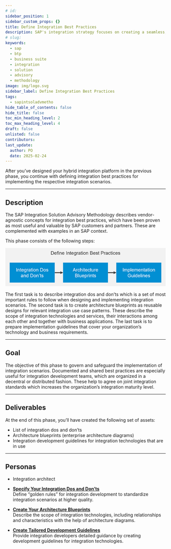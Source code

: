 ```yaml
---
# id: 
sidebar_position: 1
sidebar_custom_props: {}
title: Define Integration Best Practices
description: SAP's integration strategy focuses on creating a seamless, intelligent suite of business applications by integrating end-to-end processes across SAP, partner, and third-party solutions, aiming to accelerate innovation and deliver significant business value. A key component of this strategy is the SAP Integration Solution Advisory Methodology, which provides a comprehensive framework for defining, documenting, and executing enterprise integration strategies, covering both technical and organizational aspects, and can be adapted to various integration technologies and organizational needs.
# slug: 
keywords:
  - sap
  - btp
  - business suite
  - integration
  - solution
  - advisory
  - methodology
image: img/logo.svg
sidebar_label: Define Integration Best Practices
tags:
  - sapintsoladvmetho
hide_table_of_contents: false
hide_title: false
toc_min_heading_level: 2
toc_max_heading_level: 4
draft: false
unlisted: false
contributors:
last_update:
  author: PO
  date: 2025-02-24
---
```


<!-- loiof8483683f43b4dd9a3fab212df68aa16 -->

After you’ve designed your hybrid integration platform in the previous phase, you continue with defining integration best practices for implementing the respective integration scenarios.

***

## Description

The SAP Integration Solution Advisory Methodology describes vendor-agnostic concepts for integration best practices, which have been proven as most useful and valuable by SAP customers and partners. These are complemented with examples in an SAP context.

This phase consists of the following steps:

![](images/loiobcb9902ac0a841b4919d62803a39011f_LowRes.png)

The first task is to describe integration dos and don’ts which is a set of most important rules to follow when designing and implementing integration scenarios. The second task is to create architecture blueprints as reusable designs for relevant integration use case patterns. These describe the scope of integration technologies and services, their interactions among each other and together with business applications. The last task is to prepare implementation guidelines that cover your organization’s technology and business requirements.

***

## Goal

The objective of this phase to govern and safeguard the implementation of integration scenarios. Documented and shared best practices are especially useful for integration development teams, which are organized in a decentral or distributed fashion. These help to agree on joint integration standards which increases the organization’s integration maturity level.

***

## Deliverables

At the end of this phase, you’ll have created the following set of assets:

-   List of integration dos and don’ts
-   Architecture blueprints \(enterprise architecture diagrams\)
-   Integration development guidelines for integration technologies that are in use

***

## Personas

-   Integration architect

-   **[Specify Your Integration Dos and Don’ts](1-specify-your-integration-dos-and-don-ts.md "Define “golden rules” for integration development to standardize integration scenarios
		at higher quality.")**  
Define “golden rules” for integration development to standardize integration scenarios at higher quality.
-   **[Create Your Architecture Blueprints](2-create-your-architecture-blueprints.md "Describe the scope of integration technologies, including relationships and
		characteristics with the help of architecture diagrams. ")**  
Describe the scope of integration technologies, including relationships and characteristics with the help of architecture diagrams.
-   **[Create Tailored Development Guidelines](3-create-tailored-development-guidelines.md "Provide integration developers detailed guidance by creating development guidelines for
		integration technologies.")**  
Provide integration developers detailed guidance by creating development guidelines for integration technologies.

